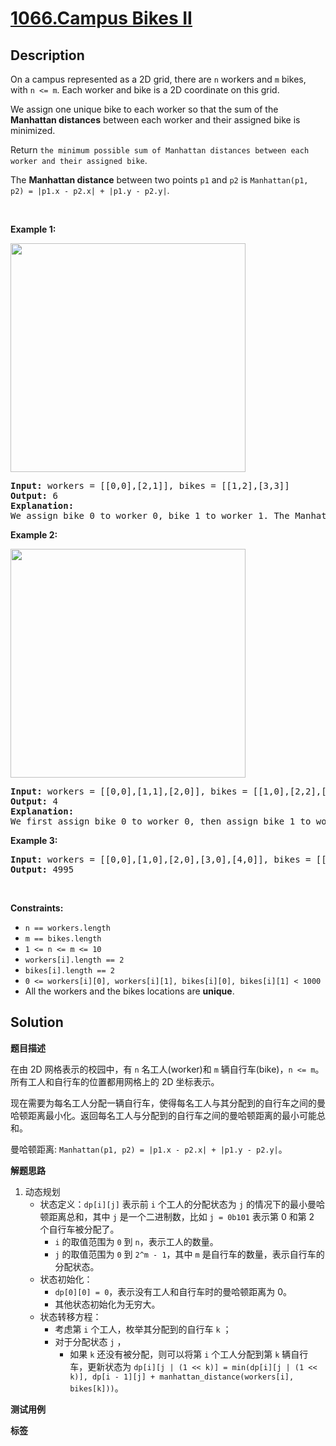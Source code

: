 # [1066.Campus Bikes II](https://leetcode.com/problems/campus-bikes-ii/description/)

## Description

<p>On a campus represented as a 2D grid, there are <code>n</code> workers and <code>m</code> bikes, with <code>n &lt;= m</code>. Each worker and bike is a 2D coordinate on this grid.</p>

<p>We assign one unique bike to each worker so that the sum of the <strong>Manhattan distances</strong> between each worker and their assigned bike is minimized.</p>

<p>Return <code>the minimum possible sum of Manhattan distances between each worker and their assigned bike</code>.</p>

<p>The <strong>Manhattan distance</strong> between two points <code>p1</code> and <code>p2</code> is <code>Manhattan(p1, p2) = |p1.x - p2.x| + |p1.y - p2.y|</code>.</p>

<p>&nbsp;</p>
<p><strong class="example">Example 1:</strong></p>
<img alt="" src="https://fastly.jsdelivr.net/gh/doocs/leetcode@main/solution/1000-1099/1066.Campus%20Bikes%20II/images/1261_example_1_v2.png" style="width: 376px; height: 366px;" />
<pre>
<strong>Input:</strong> workers = [[0,0],[2,1]], bikes = [[1,2],[3,3]]
<strong>Output:</strong> 6
<strong>Explanation:</strong>
We assign bike 0 to worker 0, bike 1 to worker 1. The Manhattan distance of both assignments is 3, so the output is 6.
</pre>

<p><strong class="example">Example 2:</strong></p>
<img alt="" src="https://fastly.jsdelivr.net/gh/doocs/leetcode@main/solution/1000-1099/1066.Campus%20Bikes%20II/images/1261_example_2_v2.png" style="width: 376px; height: 366px;" />
<pre>
<strong>Input:</strong> workers = [[0,0],[1,1],[2,0]], bikes = [[1,0],[2,2],[2,1]]
<strong>Output:</strong> 4
<strong>Explanation: </strong>
We first assign bike 0 to worker 0, then assign bike 1 to worker 1 or worker 2, bike 2 to worker 2 or worker 1. Both assignments lead to sum of the Manhattan distances as 4.
</pre>

<p><strong class="example">Example 3:</strong></p>

<pre>
<strong>Input:</strong> workers = [[0,0],[1,0],[2,0],[3,0],[4,0]], bikes = [[0,999],[1,999],[2,999],[3,999],[4,999]]
<strong>Output:</strong> 4995
</pre>

<p>&nbsp;</p>
<p><strong>Constraints:</strong></p>

<ul>
  <li><code>n == workers.length</code></li>
  <li><code>m == bikes.length</code></li>
  <li><code>1 &lt;= n &lt;= m &lt;= 10</code></li>
  <li><code>workers[i].length == 2</code></li>
  <li><code>bikes[i].length == 2</code></li>
  <li><code>0 &lt;= workers[i][0], workers[i][1], bikes[i][0], bikes[i][1] &lt; 1000</code></li>
  <li>All the workers and the bikes locations are <strong>unique</strong>.</li>
</ul>

## Solution

**题目描述**

在由 2D 网格表示的校园中，有 `n` 名工人(worker)和 `m` 辆自行车(bike)，`n <= m`。所有工人和自行车的位置都用网格上的 2D 坐标表示。

现在需要为每名工人分配一辆自行车，使得每名工人与其分配到的自行车之间的曼哈顿距离最小化。返回每名工人与分配到的自行车之间的曼哈顿距离的最小可能总和。

曼哈顿距离: `Manhattan(p1, p2) = |p1.x - p2.x| + |p1.y - p2.y|`。

**解题思路**

1. 动态规划
   - 状态定义：`dp[i][j]` 表示前 `i` 个工人的分配状态为 `j` 的情况下的最小曼哈顿距离总和，其中 `j` 是一个二进制数，比如 `j = 0b101` 表示第 0 和第 2 个自行车被分配了。
     - `i` 的取值范围为 `0` 到 `n`，表示工人的数量。
     - `j` 的取值范围为 `0` 到 `2^m - 1`，其中 `m` 是自行车的数量，表示自行车的分配状态。
   - 状态初始化：
     - `dp[0][0] = 0`，表示没有工人和自行车时的曼哈顿距离为 0。
     - 其他状态初始化为无穷大。
   - 状态转移方程：
     - 考虑第 `i` 个工人，枚举其分配到的自行车 `k` ；
     - 对于分配状态 `j` ，
       - 如果 `k` 还没有被分配，则可以将第 `i` 个工人分配到第 `k` 辆自行车，更新状态为 `dp[i][j | (1 << k)] = min(dp[i][j | (1 << k)], dp[i - 1][j] + manhattan_distance(workers[i], bikes[k]))`。

**测试用例**

**标签**

